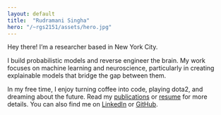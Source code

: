 ```yaml
---
layout: default
title:  "Rudramani Singha"
hero: "/~rgs2151/assets/hero.jpg"
---
```

Hey there! I’m a researcher based in New York City.

I build probabilistic models and reverse engineer the brain.
My work focuses on machine learning and neuroscience, particularly in creating explainable models
that bridge the gap between them.

In my free time, I enjoy turning coffee into code, playing dota2, and dreaming about the future. Read my [publications](/~rgs2151/publications/) or [resume](/~rgs2151/assets/resume.pdf) for more details. You can also find me on [LinkedIn](https://www.linkedin.com/in/rgs2151) or [GitHub](https://www.github.com/rgs2151/).